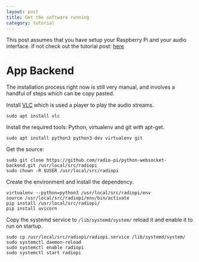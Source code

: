 ```yaml
---
layout: post
title: Get the software running
category: tutorial
---
```


This post assumes that you have setup your Raspberry Pi and your audio interface.
If not check out the tutorial post: [here]( /2022-11-20-setup-a-radio-pi )

# App Backend

The installation process right now is still very manual,
and involves a handful of steps which can be copy pasted.

Install [VLC](https://www.videolan.org/vlc/) which is used a player to play the audio streams.

```
sudo apt install vlc
```

Install the required tools: Python, virtualenv and git with apt-get.

```
sudo apt install python3 python3-dev virtualenv git
```

Get the source:

```
sudo git clone https://github.com/radio-pi/python-websocket-backend.git /usr/local/src/radiopi
sudo chown -R $USER /usr/local/src/radiopi
```

Create the environment and install the dependency.

```
virtualenv --python=python3 /usr/local/src/radiopi/env
source /usr/local/src/radiopi/env/bin/activate
pip install /usr/local/src/radiopi/
pip install uvicorn
```

Copy the systemd service to `/lib/systemd/system/` reload it and enable it to run on startup.

```
sudo cp /usr/local/src/radiopi/radiopi.service /lib/systemd/system/
sudo systemctl daemon-reload
sudo systemctl enable radiopi
sudo systemctl start radiopi
```
